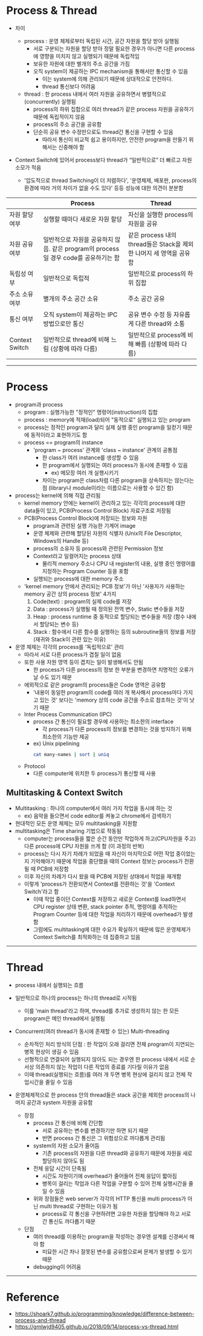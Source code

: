 # Process & Thread

- 차이
    - process : 운영 체제로부터 독립된 시간, 공간 자원을 할당 받아 실행됨
        - 서로 구분되는 자원을 할당 받아 정말 필요한 경우가 아니면 다른 process에 영향을 미치지 않고 실행되기 때문에 독립적임
        - 보유한 자원에 대한 별개의 주소 공간을 가짐
        - 오직 system이 제공하는 IPC mechanism을 통해서만 통신할 수 있음
            - 이는 system에 의해 관리되기 때문에 상대적으로 안전하다.
            - thread 통신보다 어려움
    - thread : 한 process 내에서 여러 자원을 공유하면서 병렬적으로(concurrently) 실행됨
        - process의 하위 집합으로 여러 thread가 같은 process 자원을 공유하기 때문에 독립적이지 않음
        - process의 주소 공간을 공유함
        - 단순히 공유 변수 수정만으로도 thread간 통신을 구현할 수 있음
            - 따라서 통신이 비교적 쉽고 용이하지만, 안전한 program을 만들기 위해서는 신중해야 함

- Context Switch에 있어서 process보다 thread가 “일반적으로” 더 빠르고 자원소모가 적음
    - '압도적으로 thread Switching이 더 저렴하다', '운영체제, 배포판, process의 환경에 따라 거의 차이가 없을 수도 있다' 등등 성능에 대한 의견이 분분함

||Process|Thread|
|-|-|-|
|자원 할당 여부|실행할 때마다 새로운 자원 할당|자신을 실행한 process의 자원을 공유|
|자원 공유 여부|일반적으로 자원을 공유하지 않음. 같은 program의 process일 경우 code를 공유하기는 함|같은 process 내의 thread들은 Stack을 제외한 나머지 세 영역을 공유함|
|독립성 여부|일반적으로 독립적|일반적으로 process의 하위 집합|
|주소 소유 여부|별개의 주소 공간 소유|주소 공간 공유|
|통신 여부|오직 system이 제공하는 IPC 방법으로만 통신|공유 변수 수정 등 자유롭게 다른 thread와 소통|
|Context Switch|일반적으로 thread에 비해 느림 (상황에 따라 다름)|일반적으로 process에 비해 빠름 (상황에 따라 다름)|

---

# Process

- program과 process
    - program : 실행가능한 "정적인" 명령어(instruction)의 집합
    - process : memory에 적재(load)되어 "동적으로" 실행되고 있는 program
    - process는 정적인 program과 달리 실제 실행 중인 program을 일컫기 때문에 동적이라고 표현하기도 함
    - process == program의 instance
        - 'program ~ process' 관계와 'class ~ instance' 관계의 공통점
            - 한 class가 여러 instance를 생성할 수 있음
            - 한 program에서 실행되는 여러 process가 동시에 존재할 수 있음
                - ex) 메모장 여러 개 실행시키기
            - 차이는 program은 class처럼 다른 program을 상속하지는 않는다는 점 (library나 module이라는 이름으로는 사용할 수 있긴 함)
- process는 kernel에 의해 직접 관리됨
    - kernel memory 안에는 kernel이 관리하고 있는 각각의 process에 대한 data들이 있고, PCB(Process Control Block) 자료구조로 저장됨
    - PCB(Process Control Block)에 저장되는 정보와 자원
        - program과 관련된 실행 가능한 기계어 image
        - 운영 체제와 관련해 할당된 자원의 식별자 (Unix의 File Descriptor, Windows의 Handle 등)
        - process의 소유자 등 process와 관련된 Permission 정보
        - Context라고 일컬어지는 process 상태
            - 물리적 memory 주소나 CPU 내 register의 내용, 실행 중인 명령어를 지정하는 Program Counter 등을 포함
        - 실행되는 process에 대한 memory 주소
    - 'kernel memory 안에서 관리되는 PCB 정보'가 아닌 '사용자가 사용하는 memory 공간 상의 process 정보' 4가지
        1. Code(text) : program의 실제 code를 저장
        2. Data : process가 실행될 때 정의된 전역 변수, Static 변수들을 저장
        3. Heap : process runtime 중 동적으로 할당되는 변수들을 저장 (함수 내에서 할당되는 변수 등)
        4. Stack : 함수에서 다른 함수를 실행하는 등의 subroutine들의 정보를 저장 (재귀와 Stack이 관련 있는 이유)
- 운영 체제는 각각의 process를 '독립적으로' 관리
    - 따라서 서로 다른 process가 겹칠 일이 없음
    - 또한 사용 자원 영역 등이 겹치는 일이 발생해서도 안됨
        - 한 process가 다른 process의 정보 한 부분을 변경하면 치명적인 오류가 날 수도 있기 때문
    - 에외적으로 같은 program의 process들은 Code 영역은 공유함
        - '내용이 동일한 program의 code를 여러 개 복사해서 process마다 가지고 있는 것' 보다는 'memory 상의 code 공간을 주소로 참조하는 것'이 낫기 때문
    - Inter Process Communication (IPC)
        - process 간 통신이 필요할 경우에 사용하는 최소한의 interface
            - 각 process가 다른 process의 정보를 변경하는 것을 방지하기 위해 최소한의 기능만 제공
        - ex) Unix pipelining
            ```sh
            cat many-names | sort | uniq
            ```
    - Protocol
        - 다른 computer에 위치한 두 process가 통신할 때 사용

## Multitasking & Context Switch

- Multitasking : 하나의 computer에서 여러 가지 작업을 동시에 하는 것
    - ex) 음악을 들으면서 code editor를 켜놓고 chrome에서 검색하기
- 현대적인 모든 운영 체제는 모두 multitasking을 지원함
- multitasking은 Time sharing 기법으로 작동됨
    - computer는 process들을 짧은 순간 동안만 작업하게 하고(CPU자원을 주고) 다른 process에 CPU 자원을 쓰게 함 (이 과정의 반복)
    - process는 다시 자기 차례가 되었을 때 자신이 마지막으로 어떤 작업 중이었는지 기억해야기 때문에 작업을 중단했을 때의 Context 정보는 process가 전환될 때 PCB에 저장함
    - 이후 자신의 차례가 다시 왔을 때 PCB에 저장된 상태에서 적업을 재개함
    - 이렇게 'process가 전환되면서 Context를 전환하는 것'을 'Context Switch'라고 함
        - 이때 작업 중이던 Context를 저장하고 새로운 Context를 load하면서 CPU register 상태 변환, stack pointer 추적, 명령어를 추적하는 Program Counter 등에 대한 작업을 처리하기 때문에 overhead가 발생함
        - 그럼에도 multitasking에 대한 수요가 확실하기 때문에 많은 운영체제가 Context Switch를 최적화하는 데 집중하고 있음

---

# Thread

- process 내에서 실행되는 흐름
- 일반적으로 하나의 process는 하나의 thread로 시작됨
    - 이를 'main thread'라고 하며, thread를 추가로 생성하지 않는 한 모든 program은 메인 thread에서 실행됨

- Concurrent(여러 thread가 동시에 존재할 수 있는) Multi-threading
    - 순차적인 처리 방식의 단점 : 한 작업이 오래 걸리면 전체 program이 지연되는 병목 현상이 생길 수 있음
    - 선형적으로 연결되어 실행되지 않아도 되는 경우엔 한 process 내에서 서로 순서상 의존하지 않는 작업이 다른 작업의 종료를 기다릴 이유가 없음
    - 이때 thread(실행되는 흐름)를 여러 개 두면 병목 현상에 걸리지 않고 전체 작업시간을 줄일 수 있음

- 운영체제적으로 한 process 안의 thread들은 stack 공간을 제외한 process의 나머지 공간과 system 자원을 공유함
    - 장점
        - process 간 통신에 비해  간단함
            - 서로 공유하는 변수를 변경하기만 하면 되기 때문
            - 반면 process 간 통신은 그 위험성으로 까다롭게 관리됨
        - system의 자원 소모가 줄어듬
            - 기존 process의 자원을 다른 thread와 공유하기 때문에 자원을 새로 할당하지 않아도 됨
        - 전체 응답 시간이 단축됨
            - 시간도 자원이기에 overhead가 줄어들어 전체 응답이 짧아짐
            - 병목이 걸리는 작업과 다른 작업을 구분할 수 있어 전체 실행시간을 줄일 수 있음
        - 위와 장점들은 web server가 각각의 HTTP 통신을 multi process가 아닌 multi thread로 구현하는 이유가 됨
            - process로 각 통신을 구현하려면 고유한 자원을 할당해야 하고 서로 간 통신도 까다롭기 때문
    - 단점
        - 여러 thread를 이용하는 program을 작성하는 경우엔 설계를 신경써서 해야 함
            - 미묘한 시간 차나 잘못된 변수를 공유함으로써 문제가 발생할 수 있기 때문
        - debugging이 어려움

---

# Reference

- https://shoark7.github.io/programming/knowledge/difference-between-process-and-thread
- https://gmlwjd9405.github.io/2018/09/14/process-vs-thread.html
